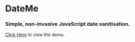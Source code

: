 # DateMe

### Simple, non-invasive JavaScript date sanitisation.

[Click Here](https://rawgithub.com/molovo/dateme/master/index.html) to view the demo.